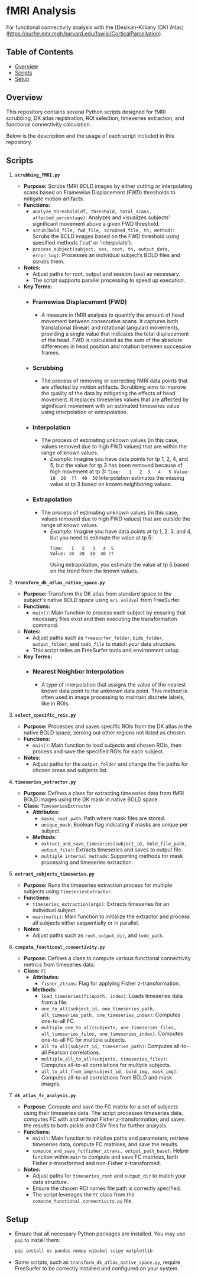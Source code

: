 
# fMRI Analysis

For functional connectivity analysis with the [Desikan-Killiany (DK) Atlas] (https://surfer.nmr.mgh.harvard.edu/fswiki/CorticalParcellation). 

## Table of Contents

- [Overview](#overview)
- [Scripts](#scripts)
- [Setup](#setup)

## Overview

This repository contains several Python scripts designed for fMRI scrubbing, DK atlas registration, ROI selection, timeseries extraction, and functional connectivity calculation. 

Below is the description and the usage of each script included in this repository.

## Scripts

1. **`scrubbing_fMRI.py`**
    - **Purpose:** Scrubs fMRI BOLD images by either cutting or interpolating scans based on Framewise Displacement (FWD) thresholds to mitigate motion artifacts.
    - **Functions:**
        - `analyze_threshold(df, threshold, total_scans, affected_percentage)`: Analyzes and visualizes subjects' significant movement above a given FWD threshold.
        - `scrub(bold_file, fwd_file, scrubbed_file, th, method)`: Scrubs the BOLD images based on the FWD threshold using specified methods ('cut' or 'interpolate').
        - `process_subject(subject, ses, root, th, output_data, error_log)`: Processes an individual subject’s BOLD files and scrubs them.
    - **Notes:**
        - Adjust paths for root, output and session (`ses`) as necessary.
        - The script supports parallel processing to speed up execution.
    - **Key Terms:**
        - ### Framewise Displacement (FWD)
            - A measure in fMRI analysis to quantify the amount of head movement between consecutive scans. It captures both translational (linear) and rotational (angular) movements, providing a single value that indicates the total displacement of the head. FWD is calculated as the sum of the absolute differences in head position and rotation between successive frames.
        - ### Scrubbing
            - The process of removing or correcting fMRI data points that are affected by motion artifacts. Scrubbing aims to improve the quality of the data by mitigating the effects of head movement. It replaces timeseries values that are affected by significant movement with an estimated timeseries value using interpolation or extrapolation. 
        - ### Interpolation
            - The process of estimating unknown values (in this case, values removed due to high FWD values) that are within the range of known values.
                - *Example:*
                    Imagine you have data points for tp 1, 2, 4, and 5, but the value for tp 3 has been removed because of high movement at tp 3:
                        ```
                        Time:   1   2  3   4   5
                        Value: 10  20  ??  40  50
                        ```
                    Interpolation estimates the missing value at tp 3 based on known neighboring values. 
        - ### Extrapolation
            - The process of estimating unknown values (in this case, values removed due to high FWD values) that are outside the range of known values.
                - *Example:*
                    Imagine you have data points at tp 1, 2, 3, and 4, but you need to estimate the value at tp 5:
                    ```
                    Time:   1   2   3   4  5
                    Value: 10  20  30  40 ??
                    ```
                    Using extrapolation, you estimate the value at tp 5 based on the trend from the known values. 

2. **`transform_dk_atlas_native_space.py`**
    - **Purpose:** Transform the DK atlas from standard space to the subject's native BOLD space using `mri_vol2vol` from FreeSurfer.
    - **Functions:**
        - `main()`: Main function to process each subject by ensuring that necessary files exist and then executing the transformation command.
    - **Notes:**
        - Adjust paths such as `freesurfer_folder`, `bids_folder`, `output_folder`, and `todo_file` to match your data structure.
        - This script relies on FreeSurfer tools and environment setup.
    - **Key Terms:**
        - ### Nearest Neighbor Interpolation
            - A type of interpolation that assigns the value of the nearest known data point to the unknown data point. This method is often used in image processing to maintain discrete labels, like in ROIs.


3. **`select_specific_rois.py`**
    - **Purpose:** Processes and saves specific ROIs from the DK atlas in the native BOLD space, zeroing out other regions not listed as chosen.
    - **Functions:**
        - `main()`: Main function to load subjects and chosen ROIs, then process and save the specified ROIs for each subject.
    - **Notes:**
        - Adjust paths for the `output_folder` and change the file paths for chosen areas and subjects list.

4. **`timeseries_extractor.py`**
    - **Purpose:** Defines a class for extracting timeseries data from fMRI BOLD images using the DK mask in native BOLD space.
    - **Class:** `TimeseriesExtractor`
        - **Attributes:**
            - `masks_root_path`: Path where mask files are stored.
            - `unique_mask`: Boolean flag indicating if masks are unique per subject.
        - **Methods:**
            - `extract_and_save_timeseries(subject_id, bold_file_path, output_file)`: Extracts timeseries and saves to output file.
            - `multiple internal methods`: Supporting methods for mask processing and timeseries extraction.

5. **`extract_subjects_timeseries.py`**
    - **Purpose:** Runs the timeseries extraction process for multiple subjects using `TimeseriesExtractor`.
    - **Functions:**
        - `timeseries_extraction(args)`: Extracts timeseries for an individual subject.
        - `main(multi)`: Main function to initialize the extractor and process all subjects either sequentially or in parallel.
    - **Notes:**
        - Adjust paths such as `root`, `output_dir`, and `todo_path`.

6. **`compute_functional_connectivity.py`**
    - **Purpose:** Defines a class to compute various functional connectivity metrics from timeseries data.
    - **Class:** `FC`
        - **Attributes:**
            - `fisher_ztrans`: Flag for applying Fisher z-transformation.
        - **Methods:**
            - `load_timeseries(filepath, index)`: Loads timeseries data from a file.
            - `one_to_all(subject_id, one_timeseries_path, all_timeseries_path, one_timeseries_index)`: Computes one-to-all FC.
            - `multiple_one_to_all(subjects, one_timeseries_files, all_timeseries_files, one_timeseries_index)`: Computes one-to-all FC for multiple subjects.
            - `all_to_all(subject_id, timeseries_path)`: Computes all-to-all Pearson correlations.
            - `multiple_all_to_all(subjects, timeseries_files)`: Computes all-to-all correlations for multiple subjects.
            - `all_to_all_from_img(subject_id, bold_img, mask_img)`: Computes all-to-all correlations from BOLD and mask images.

7. **`dk_atlas_fc_analysis.py`**
    - **Purpose:** Compute and save the FC matrix for a set of subjects using their timeseries data. The script processes timeseries data, computes FC with and without Fisher z-transformation, and saves the results to both pickle and CSV files for further analysis.
    - **Functions:**
        - `main()`: Main function to initialize paths and parameters, retrieve timeseries data, compute FC matrices, and save the results.
        - `compute_and_save_fc(fisher_ztrans, output_path_base)`: Helper function within `main` to compute and save FC matrices, both Fisher z-transformed and non-Fisher z-transformed.
    - **Notes:**
        - Adjust paths for `timeseries_root` and `output_dir` to match your data structure.
        - Ensure the chosen ROI names file path is correctly specified.
        - The script leverages the `FC` class from the `compute_functional_connectivity.py` file.

## Setup
- Ensure that all necessary Python packages are installed. You may use `pip` to install them:
    ```bash
    pip install os pandas numpy nibabel scipy matplotlib
    ```
- Some scripts, such as `transform_dk_atlas_native_space.py`, require FreeSurfer to be correctly installed and configured on your system.
`